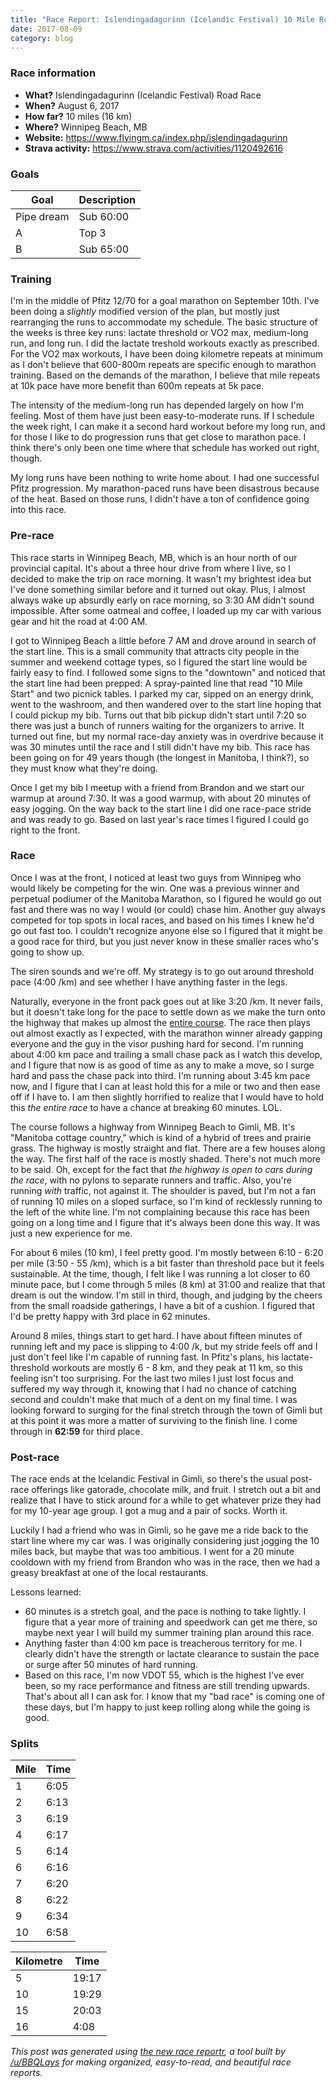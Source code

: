 ```yaml
---
title: "Race Report: Islendingadagurinn (Icelandic Festival) 10 Mile Road Race"
date: 2017-08-09
category: blog
---
```


### Race information
* **What?** Islendingadagurinn (Icelandic Festival) Road Race
* **When?** August 6, 2017
* **How far?** 10 miles (16 km)
* **Where?** Winnipeg Beach, MB
* **Website:** https://www.flyingm.ca/index.php/islendingadagurinn
* **Strava activity:** https://www.strava.com/activities/1120492616

### Goals
| Goal | Description |
|------|-------------|
| Pipe dream | Sub 60:00 |
| A | Top 3 |
| B | Sub 65:00 |

### Training

I'm in the middle of Pfitz 12/70 for a goal marathon on September 10th. I've been doing a *slightly* modified version of the plan, but mostly just rearranging the runs to accommodate my schedule. The basic structure of the weeks is three key runs: lactate threshold or VO2 max, medium-long run, and long run. I did the lactate treshold workouts exactly as prescribed. For the VO2 max workouts, I have been doing kilometre repeats at minimum as I don't believe that 600-800m repeats are specific enough to marathon training. Based on the demands of the marathon, I believe that mile repeats at 10k pace have more benefit than 600m repeats at 5k pace.

The intensity of the medium-long run has depended largely on how I'm feeling. Most of them have just been easy-to-moderate runs. If I schedule the week right, I can make it a second hard workout before my long run, and for those I like to do progression runs that get close to marathon pace. I think there's only been one time where that schedule has worked out right, though.

My long runs have been nothing to write home about. I had one successful Pfitz progression. My marathon-paced runs have been disastrous because of the heat. Based on those runs, I didn't have a ton of confidence going into this race.  

### Pre-race

This race starts in Winnipeg Beach, MB, which is an hour north of our provincial capital. It's about a three hour drive from where I live, so I decided to make the trip on race morning. It wasn't my brightest idea but I've done something similar before and it turned out okay. Plus, I almost always wake up absurdly early on race morning, so 3:30 AM didn't sound impossible. After some oatmeal and coffee, I loaded up my car with various gear and hit the road at 4:00 AM.

I got to Winnipeg Beach a little before 7 AM and drove around in search of the start line. This is a small community that attracts city people in the summer and weekend cottage types, so I figured the start line would be fairly easy to find. I followed some signs to the "downtown" and noticed that the start line had been prepped: A spray-painted line that read "10 Mile Start" and two picnick tables. I parked my car, sipped on an energy drink, went to the washroom, and then wandered over to the start line hoping that I could pickup my bib. Turns out that bib pickup didn't start until 7:20 so there was just a bunch of runners waiting for the organizers to arrive. It turned out fine, but my normal race-day anxiety was in overdrive because it was 30 minutes until the race and I still didn't have my bib. This race has been going on for 49 years though (the longest in Manitoba, I think?), so they must know what they're doing.  

Once I get my bib I meetup with a friend from Brandon and we start our warmup at around 7:30. It was a good warmup, with about 20 minutes of easy jogging. On the way back to the start line I did one race-pace stride and was ready to go. Based on last year's race times I figured I could go right to the front.

### Race

Once I was at the front, I noticed at least two guys from Winnipeg who would likely be competing for the win. One was a previous winner and perpetual podiumer of the Manitoba Marathon, so I figured he would go out fast and there was no way I would (or could) chase him. Another guy always competed for top spots in local races, and based on his times I knew he'd go out fast too. I couldn't recognize anyone else so I figured that it might be a good race for third, but you just never know in these smaller races who's going to show up.

The siren sounds and we're off. My strategy is to go out around threshold pace (4:00 /km) and see whether I have anything faster in the legs.

Naturally, everyone in the front pack goes out at like 3:20 /km. It never fails, but it doesn't take long for the pace to settle down as we make the turn onto the highway that makes up almost the [entire course](https://www.strava.com/segments/15681601). The race then plays out almost exactly as I expected, with the marathon winner already gapping everyone and the guy in the visor pushing hard for second. I'm running about 4:00 km pace and trailing a small chase pack as I watch this develop, and I figure that now is as good of time as any to make a move, so I surge hard and pass the chase pack into third. I'm running about 3:45 km pace now, and I figure that I can at least hold this for a mile or two and then ease off if I have to. I am then slightly horrified to realize that I would have to hold this *the entire race* to have a chance at breaking 60 minutes. LOL.

The course follows a highway from Winnipeg Beach to Gimli, MB. It's "Manitoba cottage country," which is kind of a hybrid of trees and prairie grass. The highway is mostly straight and flat. There are a few houses along the way. The first half of the race is mostly shaded. There's not much more to be said. Oh, except for the fact that *the highway is open to cars during the race*, with no pylons to separate runners and traffic. Also, you're running *with* traffic, not against it. The shoulder is paved, but I'm not a fan of running 10 miles on a sloped surface, so I'm kind of recklessly running to the left of the white line. I'm not complaining because this race has been going on a long time and I figure that it's always been done this way. It was just a new experience for me.

For about 6 miles (10 km), I feel pretty good. I'm mostly between 6:10 - 6:20 per mile (3:50 - 55 /km), which is a bit faster than threshold pace but it feels sustainable. At the time, though, I felt like I was running a lot closer to 60 minute pace, but I come through 5 miles (8 km) at 31:00 and realize that that dream is out the window. I'm still in third, though, and judging by the cheers from the small roadside gatherings, I have a bit of a cushion. I figured that I'd be pretty happy with 3rd place in 62 minutes.

Around 8 miles, things start to get hard. I have about fifteen minutes of running left and my pace is slipping to 4:00 /k, but my stride feels off and I just don't feel like I'm capable of running fast. In Pfitz's plans, his lactate-threshold workouts are mostly 6 - 8 km, and they peak at 11 km, so this feeling isn't too surprising. For the last two miles I just lost focus and suffered my way through it, knowing that I had no chance of catching second and couldn't make that much of a dent on my final time. I was looking forward to surging for the final stretch through the town of Gimli but at this point it was more a matter of surviving to the finish line. I come through in **62:59** for third place.

### Post-race

The race ends at the Icelandic Festival in Gimli, so there's the usual post-race offerings like gatorade, chocolate milk, and fruit. I stretch out a bit and realize that I have to stick around for a while to get whatever prize they had for my 10-year age group. I got a mug and a pair of socks. Worth it.

Luckily I had a friend who was in Gimli, so he gave me a ride back to the start line where my car was. I was originally considering just jogging the 10 miles back, but maybe that was too ambitious. I went for a 20 minute cooldown with my friend from Brandon who was in the race, then we had a greasy breakfast at one of the local restaurants.

Lessons learned:

* 60 minutes is a stretch goal, and the pace is nothing to take lightly. I figure that a year more of training and speedwork can get me there, so maybe next year I will build my summer training plan around this race.
* Anything faster than 4:00 km pace is treacherous territory for me. I clearly didn't have the strength or lactate clearance to sustain the pace or surge after 50 minutes of hard running.
* Based on this race, I'm now VDOT 55, which is the highest I've ever been, so my race performance and fitness are still trending upwards. That's about all I can ask for. I know that my "bad race" is coming one of these days, but I'm happy to just keep rolling along while the going is good.

### Splits
| Mile | Time |
|------|------|
| 1 | 6:05 |
| 2 | 6:13 |
| 3 | 6:19 |
| 4 | 6:17 |
| 5 | 6:14 |
| 6 | 6:16 |
| 7 | 6:20 |
| 8 | 6:22 |
| 9 | 6:34 |
| 10 | 6:58 |

| Kilometre | Time |
|------|------|
| 5 | 19:17 |
| 10 | 19:29 |
| 15 | 20:03 |
| 16 | 4:08 |



*This post was generated using [the new race reportr](https://martellaj.github.io/race-reportr/), a tool built by [/u/BBQLays](https://www.reddit.com/u/bbqlays) for making organized, easy-to-read, and beautiful race reports.*

